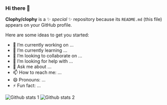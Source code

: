### Hi there 👋


**Clophy/clophy** is a ✨ _special_ ✨ repository because its `README.md` (this file) appears on your GitHub profile.

Here are some ideas to get you started:

- 🔭 I’m currently working on ...
- 🌱 I’m currently learning ...
- 👯 I’m looking to collaborate on ...
- 🤔 I’m looking for help with ...
- 💬 Ask me about ...
- 📫 How to reach me: ...
- 😄 Pronouns: ...
- ⚡ Fun fact: ...

![Github stats 1](https://github-readme-stats.vercel.app/api?username=clophy&show_icons=true&theme=gradient) 
![Github stats 2](https://github-readme-stats.vercel.app/api?username=clophy&show_icons=true&theme=radical)
